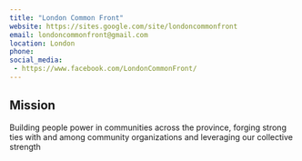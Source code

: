 ```yaml
---
title: "London Common Front"
website: https://sites.google.com/site/londoncommonfront
email: londoncommonfront@gmail.com
location: London
phone: 
social_media: 
 - https://www.facebook.com/LondonCommonFront/
---
```


## Mission

Building people power in communities across the province, forging strong ties with and among community organizations and leveraging our collective strength

